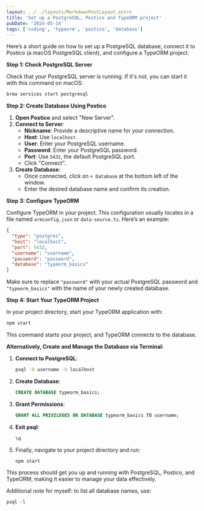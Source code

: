 ```yaml
---
layout: ../../layouts/MarkdownPostLayout.astro
title: 'Set up a PostgreSQL, Postico and TypeORM project'
pubDate: '2024-05-14'
tags: ['coding', 'typeorm', 'postico', 'database']
---
```


Here’s a short guide on how to set up a PostgreSQL database, connect it to Postico (a macOS PostgreSQL client), and configure a TypeORM project.

**Step 1: Check PostgreSQL Server**

Check that your PostgreSQL server is running. If it's not, you can start it with this command on macOS:

```bash
brew services start postgresql
```

**Step 2: Create Database Using Postico**

1. **Open Postico** and select "New Server".
2. **Connect to Server**:
   - **Nickname**: Provide a descriptive name for your connection.
   - **Host**: Use `localhost`.
   - **User**: Enter your PostgreSQL username.
   - **Password**: Enter your PostgreSQL password.
   - **Port**: Use `5432`, the default PostgreSQL port.
   - Click "Connect".
3. **Create Database**:
   - Once connected, click on `+ Database` at the bottom left of the window.
   - Enter the desired database name and confirm its creation.

**Step 3: Configure TypeORM**

Configure TypeORM in your project. This configuration usually locates in a file named `ormconfig.json` or `data-source.ts`. Here’s an example:

```json
{
  "type": "postgres",
  "host": "localhost",
  "port": 5432,
  "username": "username",
  "password": "password",
  "database": "typeorm_basics"
}
```

Make sure to replace `"password"` with your actual PostgreSQL password and `"typeorm_basics"` with the name of your newly created database.

**Step 4: Start Your TypeORM Project**

In your project directory, start your TypeORM application with:

```bash
npm start
```

This command starts your project, and TypeORM connects to the database.

**Alternatively, Create and Manage the Database via Terminal:**

1. **Connect to PostgreSQL**:
   ```bash
   psql -U username -h localhost
   ```
2. **Create Database**:
   ```sql
   CREATE DATABASE typeorm_basics;
   ```
3. **Grant Permissions**:
   ```sql
   GRANT ALL PRIVILEGES ON DATABASE typeorm_basics TO username;
   ```
4. **Exit psql**:
   ```bash
   \q
   ```
5. Finally, navigate to your project directory and run:
	```bash
	npm start
	```

This process should get you up and running with PostgreSQL, Postico, and TypeORM, making it easier to manage your data effectively.

Additional note for myself: to list all database names, use:
```
psql -l
```
